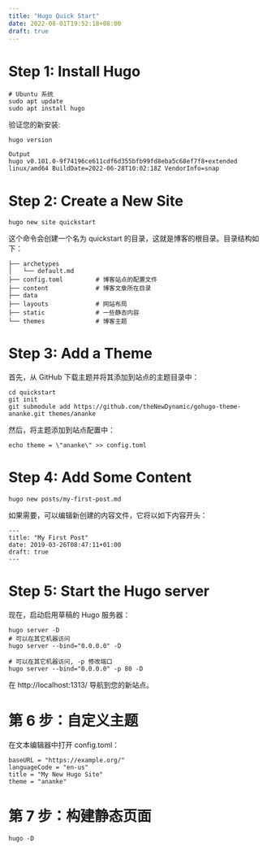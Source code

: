 ```yaml
---
title: "Hugo Quick Start"
date: 2022-08-01T19:52:18+08:00
draft: true
---
```

# Step 1: Install Hugo
```
# Ubuntu 系统
sudo apt update
sudo apt install hugo
```
验证您的新安装:
```
hugo version
```
```
Output
hugo v0.101.0-9f74196ce611cdf6d355bfb99fd8eba5c68ef7f8+extended linux/amd64 BuildDate=2022-06-28T10:02:18Z VendorInfo=snap
```
# Step 2: Create a New Site
```
hugo new site quickstart
```
这个命令会创建一个名为 quickstart 的目录，这就是博客的根目录。目录结构如下：
```
├── archetypes
│   └── default.md
├── config.toml         # 博客站点的配置文件
├── content             # 博客文章所在目录
├── data                
├── layouts             # 网站布局
├── static              # 一些静态内容
└── themes              # 博客主题
```
# Step 3: Add a Theme
首先，从 GitHub 下载主题并将其添加到站点的主题目录中：
```
cd quickstart
git init
git submodule add https://github.com/theNewDynamic/gohugo-theme-ananke.git themes/ananke
```
然后，将主题添加到站点配置中：
```
echo theme = \"ananke\" >> config.toml
```
# Step 4: Add Some Content
```
hugo new posts/my-first-post.md
```
如果需要，可以编辑新创建的内容文件，它将以如下内容开头：
```
---
title: "My First Post"
date: 2019-03-26T08:47:11+01:00
draft: true
---
```
# Step 5: Start the Hugo server
现在，启动启用草稿的 Hugo 服务器：
```
hugo server -D
# 可以在其它机器访问
hugo server --bind="0.0.0.0" -D

# 可以在其它机器访问, -p 修改端口
hugo server --bind="0.0.0.0" -p 80 -D
```
在 http://localhost:1313/ 导航到您的新站点。
# 第 6 步：自定义主题
在文本编辑器中打开 config.toml：
```
baseURL = "https://example.org/"
languageCode = "en-us"
title = "My New Hugo Site"
theme = "ananke"
```
# 第 7 步：构建静态页面
```
hugo -D
```

